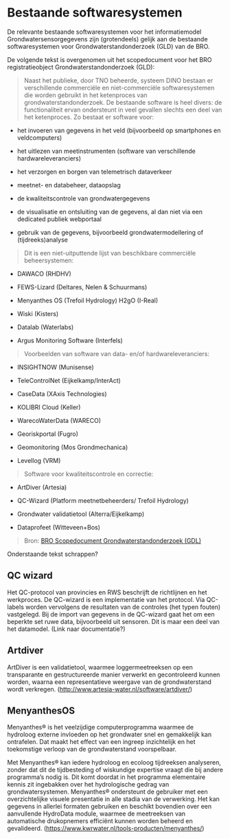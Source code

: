 Bestaande softwaresystemen
==========================

De relevante bestaande softwaresystemen voor het informatiemodel
Grondwatersensorgegevens zijn (grotendeels) gelijk aan de bestaande
softwaresystemen voor Grondwaterstandonderzoek (GLD) van de BRO.

De volgende tekst is overgenomen uit het scopedocument voor het BRO
registratieobject Grondwaterstandonderzoek (GLD):

>   Naast het publieke, door TNO beheerde, systeem DINO bestaan er verschillende
>   commerciële en niet-commerciële softwaresystemen die worden gebruikt in het
>   ketenproces van grondwaterstandonderzoek. De bestaande software is heel
>   divers: de functionaliteit ervan ondersteunt in veel gevallen slechts een
>   deel van het ketenproces. Zo bestaat er software voor:

-   het invoeren van gegevens in het veld (bijvoorbeeld op smartphones en
    veldcomputers)

-   het uitlezen van meetinstrumenten (software van verschillende
    hardwareleveranciers)

-   het verzorgen en borgen van telemetrisch dataverkeer

-   meetnet- en databeheer, dataopslag

-   de kwaliteitscontrole van grondwatergegevens

-   de visualisatie en ontsluiting van de gegevens, al dan niet via een
    dedicated publiek webportaal

-   gebruik van de gegevens, bijvoorbeeld grondwatermodellering of
    (tijdreeks)analyse

>   Dit is een niet-uitputtende lijst van beschikbare commerciële
>   beheersystemen:

-   DAWACO (RHDHV)

-   FEWS-Lizard (Deltares, Nelen & Schuurmans)

-   Menyanthes OS (Trefoil Hydrology) H2gO (I-Real)

-   Wiski (Kisters)

-   Datalab (Waterlabs)

-   Argus Monitoring Software (Interfels)

>   Voorbeelden van software van data- en/of hardwareleveranciers:

-   INSIGHTNOW (Munisense)

-   TeleControlNet (Eijkelkamp/InterAct)

-   CaseData (XAxis Technologies)

-   KOLIBRI Cloud (Keller)

-   WarecoWaterData (WARECO)

-   Georiskportal (Fugro)

-   Geomonitoring (Mos Grondmechanica)

-   Levellog (VRM)

>   Software voor kwaliteitscontrole en correctie:

-   ArtDiver (Artesia)

-   QC-Wizard (Platform meetnetbeheerders/ Trefoil Hydrology)

-   Grondwater validatietool (Alterra/Eijkelkamp)

-   Dataprofeet (Witteveen+Bos)

>   Bron: [BRO Scopedocument Grondwaterstandonderzoek
>   (GDL)](https://www.bro-productomgeving.nl/bpo/files/latest/88545864/88545865/1/1608135252302/Scopedocument+Grondwaterstandonderzoek+GLD+versie+1.21.pdf)

Onderstaande tekst schrappen?

QC wizard
---------

Het QC-protocol van provincies en RWS beschrijft de richtlijnen en het
werkproces. De QC-wizard is een implementatie van het protocol. Via QC-labels
worden vervolgens de resultaten van de controles (het typen fouten) vastgelegd.
Bij de import van gegevens in de QC-wizard gaat het om een beperkte set ruwe
data, bijvoorbeeld uit sensoren. Dit is maar een deel van het datamodel. (Link
naar documentatie?)

Artdiver
--------

ArtDiver is een validatietool, waarmee loggermeetreeksen op een transparante en
gestructureerde manier verwerkt en gecontroleerd kunnen worden, waarna een
representatieve weergave van de grondwaterstand wordt verkregen.
(<http://www.artesia-water.nl/software/artdiver/>)

MenyanthesOS
------------

Menyanthes® is het veelzijdige computerprogramma waarmee de hydroloog externe
invloeden op het grondwater snel en gemakkelijk kan ontrafelen. Dat maakt het
effect van een ingreep inzichtelijk en het toekomstige verloop van de
grondwaterstand voorspelbaar.

Met Menyanthes® kan iedere hydroloog en ecoloog tijdreeksen analyseren, zonder
dat dit de tijdbesteding of wiskundige expertise vraagt die bij andere
programma’s nodig is. Dit komt doordat in het programma elementaire kennis zit
ingebakken over het hydrologische gedrag van grondwatersystemen. Menyanthes®
ondersteunt de gebruiker met een overzichtelijke visuele presentatie in alle
stadia van de verwerking. Het kan gegevens in allerlei formaten gebruiken en
beschikt bovendien over een aanvullende HydroData module, waarmee de meetreeksen
van automatische drukopnemers efficiënt kunnen worden beheerd en gevalideerd.
(<https://www.kwrwater.nl/tools-producten/menyanthes/>)
